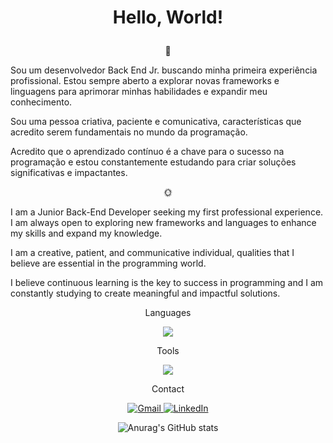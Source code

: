 # <p align="center">Hello, World!</p> 

<p align="center">🚀</p>

Sou um desenvolvedor Back End Jr. buscando minha primeira experiência profissional. Estou sempre aberto a explorar novas frameworks e linguagens para aprimorar minhas habilidades e expandir meu conhecimento.

Sou uma pessoa criativa, paciente e comunicativa, características que acredito serem fundamentais no mundo da programação. 

Acredito que o aprendizado contínuo é a chave para o sucesso na programação e estou constantemente estudando para criar soluções significativas e impactantes.

<p align="center">🌞</p>

I am a Junior Back-End Developer seeking my first professional experience. I am always open to exploring new frameworks and languages to enhance my skills and expand my knowledge.

I am a creative, patient, and communicative individual, qualities that I believe are essential in the programming world. 

I believe continuous learning is the key to success in programming and I am constantly studying to create meaningful and impactful solutions.



<p align="center">Languages</p>

<p align="center">
  <a href="https://skillicons.dev">
    <img src="https://skillicons.dev/icons?i=java,cs,py,postgres,git" />
  </a>
</p>


<p align="center">Tools</p>

<p align="center">
  <a href="https://skillicons.dev">
    <img src="https://skillicons.dev/icons?i=idea,vscode,postman,ps,ableton" />
  </a>
</p>

<p align="center">Contact</p>

<p align="center">
  <a href="mailto:casmelo.ms@gmail.com">
    <img src="https://skillicons.dev/icons?i=gmail" alt="Gmail" />
  </a>
  <a href="https://www.linkedin.com/in/casmelo">
    <img src="https://skillicons.dev/icons?i=linkedin" alt="LinkedIn" />
  </a>
</p>

<div align="center">
  <img src="https://github-readme-stats.vercel.app/api?username=cas-melo&theme=vision-friendly-dark&show_icons=true" alt="Anurag's GitHub stats"/>
</div>

